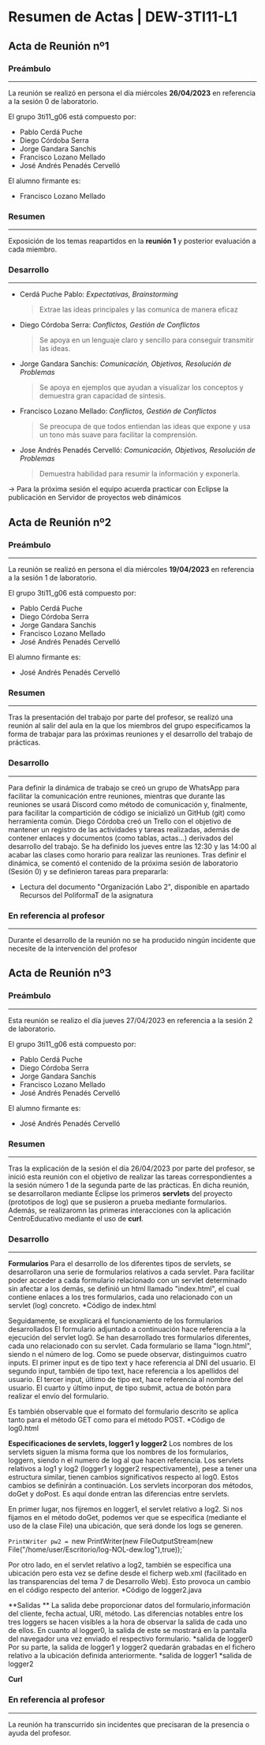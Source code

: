 # Resumen de Actas | DEW-3TI11-L1

## Acta de Reunión nº1

### Preámbulo
---
La reunión se realizó en persona el día miércoles **26/04/2023** en referencia a la sesión 0 de laboratorio.

El grupo 3ti11_g06 está compuesto por:
- Pablo Cerdá Puche
- Diego Córdoba Serra
- Jorge Gandara Sanchis
- Francisco Lozano Mellado
- José Andrés Penadés Cervelló

El alumno firmante es:
- Francisco Lozano Mellado

### Resumen
---
Exposición de los temas reapartidos en la **reunión 1** y posterior evaluación a cada miembro.

### Desarrollo
---
- Cerdá Puche Pablo: *Expectativas, Brainstorming*
    > Extrae las ideas principales y las comunica de manera eficaz

- Diego Córdoba Serra: *Conflictos, Gestión de Conflictos*
    > Se apoya en un lenguaje claro y sencillo para conseguir transmitir las ideas.

- Jorge Gandara Sanchis: *Comunicación, Objetivos, Resolución de Problemas*
    > Se apoya en ejemplos que ayudan a visualizar los conceptos y demuestra gran capacidad de síntesis.

- Francisco Lozano Mellado: *Conflictos, Gestión de Conflictos*
    > Se preocupa de que todos entiendan las ideas que expone y usa un tono más suave para facilitar la comprensión.

- Jose Andrés Penadés Cervelló: *Comunicación, Objetivos, Resolución de Problemas*
   > Demuestra habilidad para resumir la información y exponerla.

-> Para la próxima sesión el equipo acuerda practicar con Eclipse la publicación en Servidor de proyectos web dinámicos


## Acta de Reunión nº2

### Preámbulo
---
La reunión se realizó en persona el día miércoles **19/04/2023** en referencia a la sesión 1 de laboratorio.

El grupo 3ti11_g06 está compuesto por:
- Pablo Cerdá Puche
- Diego Córdoba Serra
- Jorge Gandara Sanchis
- Francisco Lozano Mellado
- José Andrés Penadés Cervelló

El alumno firmante es:
- José Andrés Penadés Cervelló

### Resumen
---
Tras la presentación del trabajo por parte del profesor, se realizó una reunión al salir del aula en la que los miembros del grupo especificamos la forma de trabajar
para las próximas reuniones y el desarrollo del trabajo de prácticas. 

### Desarrollo
---
Para definir la dinámica de trabajo se creó un grupo de WhatsApp para facilitar la comunicación entre reuniones, mientras que durante las reuniones se usará Discord 
como método de comunicación y, finalmente, para facilitar la compartición de código se inicializó un GitHub (git) como herramienta común. 
Diego Córdoba creó un Trello con el objetivo de mantener un registro de las actividades y tareas realizadas, además de contener enlaces y documentos (como tablas, 
actas...) derivados del desarrollo del trabajo. 
Se ha definido los jueves entre las 12:30 y las 14:00 al acabar las clases como horario para realizar las reuniones. 
Tras definir el dinámica, se comentó el contenido de la próxima sesión de laboratorio (Sesión 0) y se definieron tareas para prepararla:
- Lectura del documento "Organización Labo 2", disponible en apartado Recursos del PoliformaT de la asignatura

### En referencia al profesor
----
Durante el desarrollo de la reunión no se ha producido ningún incidente que necesite de la intervención del profesor


## Acta de Reunión nº3

### Preámbulo
----
Esta reunión se realizo el día jueves 27/04/2023 en referencia a la sesión 2 de laboratorio.

El grupo 3ti11_g06 está compuesto por:
- Pablo Cerdá Puche
- Diego Córdoba Serra
- Jorge Gandara Sanchis
- Francisco Lozano Mellado
- José Andrés Penadés Cervelló

El alumno firmante es:
- José Andrés Penadés Cervelló

### Resumen
---
Tras la explicación de la sesión el día 26/04/2023 por parte del profesor, se inició esta reunión con el objetivo de realizar las tareas correspondientes a la 
sesión número 1 de la segunda parte de las prácticas. En dicha reunión, se desarrollaron mediante Eclipse los primeros **servlets** del proyecto (prototipos 
de log) que se  pusieron a prueba mediante formularios. Además, se realizaromn las primeras interacciones con la aplicación CentroEducativo mediante el uso 
de **curl**. 

### Desarrollo
---
**Formularios**
Para el desarrollo de los diferentes tipos de servlets, se desarrollaron una serie de formularios relativos a cada servlet. Para facilitar poder acceder a cada 
formulario relacionado con un servlet determinado sin afectar a los demás, se definió un html llamado "index.html", el cual contiene enlaces a los tres formularios, 
cada uno relacionado con un servlet (log) concreto. 
*Código de index.html

Seguidamente, se exxplicará el funcionamiento de los formularios desarrollados
El formulario adjuntado a continuación hace referencia a la ejecución del servlet log0. Se han desarrollado tres formularios diferentes, cada uno relacionado con 
su servlet. Cada formulario se llama "logn.html", siendo n el número de log. Como se puede observar, distinguimos cuatro inputs. 
El primer input es de tipo text y hace referencia al DNI del usuario. 
El segundo input, también de tipo text, hace referencia a los apellidos del usuario.
El tercer input, último de tipo ext, hace referencia al nombre del usuario.
El cuarto y último input, de tipo submit, actua de botón para realizar el envío del formulario. 

Es también observable que el formato del formulario descrito se aplica tanto para el método GET como para el método POST. 
*Código de log0.html

**Especificaciones de servlets, logger1 y logger2**
Los nombres de los servlets siguen la misma forma que los nombres de los formularios, loggern, siendo n el numero de log al que hacen referencia. Los servlets 
relativos a log1 y log2 (logger1 y logger2 respectivamente), pese a tener una estructura similar, tienen cambios significativos respecto al log0. Estos cambios
se definirán a continuación.
Los servlets incorporan dos métodos, doGet y doPost. Es aquí donde entran las diferencias entre servlets.  

En primer lugar, nos fijremos en logger1, el servlet relativo a log2. Si nos fijamos en el método doGet, podemos ver que se especifica
(mediante el uso de la clase File) una ubicación, que será donde los logs se generen. 

`PrintWriter pw2 = `new PrintWriter(new FileOutputStream(new File("/home/user/Escritorio/log-NOL-dew.log"),true));`

Por otro lado, en el servlet relativo a log2, también se especifica una ubicación pero esta vez se define desde el ficherp web.xml (facilitado en las 
transparencias del tema 7 de Desarrollo Web). Esto provoca un cambio en el código respecto del anterior. 
*Código de logger2.java

**Salidas **
La salida debe proporcionar datos del formulario,información del cliente, fecha actual, URI, método. Las diferencias notables entre los tres loggers se hacen 
visibles a la hora de observar la salida de cada uno de ellos.
En cuanto al logger0, la salida de este se mostrará en la pantalla del navegador una vez enviado el respectivo formulario. 
*salida de logger0
Por su parte, la salida de logger1 y logger2 quedarán grabadas en el fichero relativo a la ubicación definida anteriormente. 
*salida de logger1
*salida de logger2

**Curl**

### En referencia al profesor
---
La reunión ha transcurrido sin incidentes que precisaran de la presencia o ayuda del profesor.
